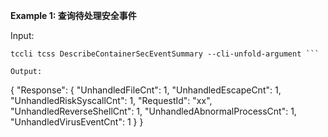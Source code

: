 **Example 1: 查询待处理安全事件**



Input: 

```
tccli tcss DescribeContainerSecEventSummary --cli-unfold-argument ```

Output: 
```
{
    "Response": {
        "UnhandledFileCnt": 1,
        "UnhandledEscapeCnt": 1,
        "UnhandledRiskSyscallCnt": 1,
        "RequestId": "xx",
        "UnhandledReverseShellCnt": 1,
        "UnhandledAbnormalProcessCnt": 1,
        "UnhandledVirusEventCnt": 1
    }
}
```

